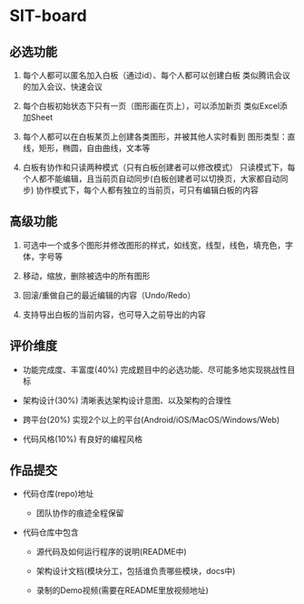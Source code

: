 # SIT-board

## 必选功能

1. 每个人都可以匿名加入白板（通过id）、每个人都可以创建白板
       类似腾讯会议的加入会议、快速会议



2. 每个白板初始状态下只有一页（图形画在页上），可以添加新页
       类似Excel添加Sheet

3. 每个人都可以在白板某页上创建各类图形，并被其他人实时看到
       图形类型：直线，矩形，椭圆，自由曲线，文本等

4. 白板有协作和只读两种模式（只有白板创建者可以修改模式）
       只读模式下，每个人都不能编辑，且当前页自动同步(白板创建者可以切换页，大家都自动同步)
       协作模式下，每个人都有独立的当前页，可只有编辑白板的内容

## 高级功能

1. 可选中一个或多个图形并修改图形的样式，如线宽，线型，线色，填充色，字体，字号等

2. 移动，缩放，删除被选中的所有图形

3. 回滚/重做自己的最近编辑的内容（Undo/Redo）

4. 支持导出白板的当前内容，也可导入之前导出的内容

## 评价维度

+ 功能完成度、丰富度(40%)
      完成题目中的必选功能、尽可能多地实现挑战性目标

+ 架构设计(30%)
      清晰表达架构设计意图、以及架构的合理性

+ 跨平台(20%)
      实现2个以上的平台(Android/iOS/MacOS/Windows/Web)

+ 代码风格(10%)
      有良好的编程风格

## 作品提交

+ 代码仓库(repo)地址
  
  + 团队协作的痕迹全程保留

+ 代码仓库中包含
  
  + 源代码及如何运行程序的说明(README中)
  
  + 架构设计文档(模块分工，包括谁负责哪些模块，docs中)
  
  + 录制的Demo视频(需要在README里放视频地址)
